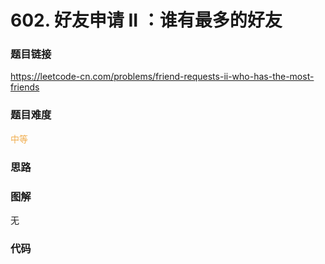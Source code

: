 # 602. 好友申请 II ：谁有最多的好友

### 题目链接

https://leetcode-cn.com/problems/friend-requests-ii-who-has-the-most-friends

### 题目难度

<font color=#F0AD4E>中等</font>

### 思路



### 图解

无

### 代码

```python
```